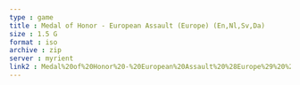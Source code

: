 ```yaml
---
type : game
title : Medal of Honor - European Assault (Europe) (En,Nl,Sv,Da)
size : 1.5 G
format : iso
archive : zip
server : myrient
link2 : Medal%20of%20Honor%20-%20European%20Assault%20%28Europe%29%20%28En%2CNl%2CSv%2CDa%29
---
```

